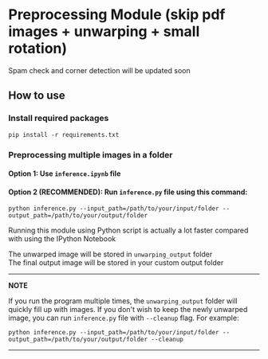 # Preprocessing Module (skip pdf images + unwarping + small rotation)

Spam check and corner detection will be updated soon

## How to use
### Install required packages
```
pip install -r requirements.txt
```
### Preprocessing multiple images in a folder

#### Option 1: Use `inference.ipynb` file

#### Option 2 (RECOMMENDED): Run `inference.py` file using this command:

```
python inference.py --input_path=/path/to/your/input/folder --output_path=/path/to/your/output/folder
```

Running this module using Python script is actually a lot faster compared with using the IPython Notebook

The unwarped image will be stored in `unwarping_output` folder \
The final output image will be stored in your custom output folder

---
**NOTE**

If you run the program multiple times, the `unwarping_output` folder will quickly fill up with images. If you don't wish to keep the newly unwarped image, you can run `inference.py` file with `--cleanup` flag. For example:
```
python inference.py --input_path=/path/to/your/input/folder --output_path=/path/to/your/output/folder --cleanup
```

---